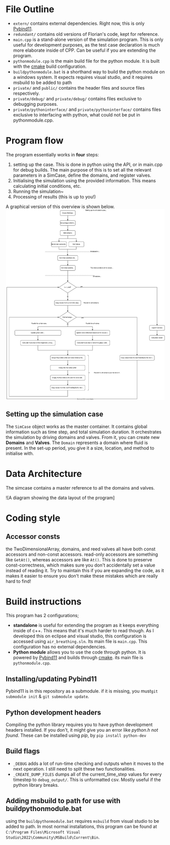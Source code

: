 # File Outline
 - ``extern/`` contains external dependencies. Right now, this is only [Pybind11](https://github.com/pybind/pybind11).
 - ``redundant/`` contains old versions of Florian's code, kept for reference.
 - ``main.cpp`` is a stand-alone version of the simulation program. This is only useful for development purposes, as the test case declaration is much more elaborate inside of CPP. Can be useful if you are extending the program.
 - ``pythonmodule.cpp`` is the main build file for the python module. It is built with the [cmake](https://cmake.org/) build configuration.
 - ``buildpythonmodule.bat`` is a shorthand way to build the python module on a windows system. It expects requires visual studio, and it requires msbuild to be added to path
 - ``private/`` and  ``public/`` contains the header files and source files respectively.
 - ``private/debug/`` and ``private/debug/`` contains files exclusive to debugging purposes.
 - ``private/pythoninterface/`` and ``private/pythoninterface/`` contains files exclusive to interfacing with python, what could not be put in pythonmodule.cpp.
 

 # Program flow
 The program essentially works in **four** steps:
 1. setting up the case. This is done in python using the API, or in main.cpp for debug builds. The main purpose of this is to set all the relevant parameters in a SimCase, define the domains, and register valves.
 2. Initialising the simulation using the provided information. This means calculating initial conditions, etc.
 3. Running the simulation~
 4. Processing of results (this is up to you!)

A graphical version of this overview is shown below.
 ![A diagram of the flow of the program](program_flow.svg)

## Setting up the simulation case
The ``SimCase`` object works as the master container. It contains global information such as time step, and total simulation duration. It orchestrates the simulation by driving domains and valves.
From it, you can create new **Domains** and **Valves**.
The ``Domain`` represents a domain where fluid is present. In the set-up period, you give it a size, location, and method to initialise with.

# Data Architecture
The simcase contains a master reference to all the domains and valves.

![A diagram showing the data layout of the program]
# Coding style

## Accessor consts
the TwoDimensionalArray, domains, and reed valves all have both const accessors and non-const accessors. read-only accessors are something like ``GetAt()``, whereas accessors are like ``At()``. This is done to preserve const-correctness, which makes sure you don't accidentally set a value instead of reading it. Try to maintain this if you are expanding the code, as it makes it easier to ensure you don't make these mistakes which are really hard to find!

# Build instructions
This program has 2 configurations;
- **standalone** is useful for extending the program as it keeps everything inside of c++. This means that it's much harder to read though. As I developed this on eclipse and visual studio, this configuration is accessed using ``air_breathing.sln``. Its main file is ``main.cpp``. This configuration has no external dependencies.
- **Python module** allows you to use the code through python. It is powered by [Pybind11](https://github.com/pybind/pybind11) and builds through [cmake](https://cmake.org/). its main file is ``pythonmodule.cpp``.

## Installing/updating Pybind11
Pybind11 is in this repository as a submodule. if it is missing, you must``git submodule init`` & ``git submodule update``.
## Python development headers
Compiling the python library requires you to have python development headers installed. If you don't, it might give you an error like *python.h not found*. These can be installed using *pip*, by ``pip install python-dev``
## Build flags
- ``_DEBUG`` adds a lot of run-time checking and outputs when it moves to the next operation. I still need to split these two functionalities.
- ``_CREATE_DUMP_FILES`` dumps all of the current_time_step values for every timestep to `debug_output/`. This is unformatted csv. Mostly useful if the python library breaks.
    
## Adding msbuild to path for use with buildpythonmodule.bat
using the ``buildpythonmodule.bat`` requires ``msbuild`` from visual studio to be added to path. In most normal installations, this program can be found at ``C:\Program Files\Microsoft Visual Studio\2022\Community\MSBuild\Current\Bin``.